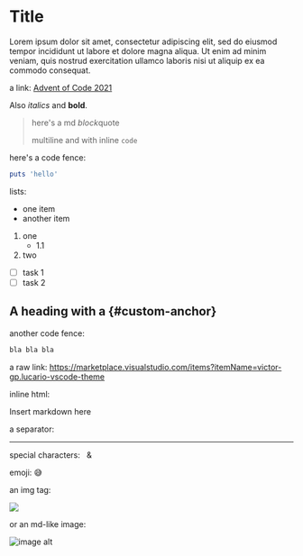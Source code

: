# Title

Lorem ipsum dolor sit amet, consectetur adipiscing elit, sed do eiusmod tempor incididunt ut labore
et dolore magna aliqua. Ut enim ad minim veniam, quis nostrud exercitation ullamco laboris nisi ut
aliquip ex ea commodo consequat.

a link: [Advent of Code 2021](https://adventofcode.com/2021)

Also *italics* and **bold**.

> here's a md *block*quote
>
> multiline and with inline `code`

here's a code fence:

```rb
puts 'hello'
```

lists:

- one item
- another item

1. one
    * 1.1
2. two

- [ ] task 1
- [ ] task 2

## A heading with a {#custom-anchor}

another code fence:

```txt
bla bla bla
```

a raw link: <https://marketplace.visualstudio.com/items?itemName=victor-gp.lucario-vscode-theme>

inline html:

<div class="someclass" id="someid" markdown="1">
    Insert markdown here
</div>

a separator:

---

special characters: &nbsp; &amp;

emoji: :sweat_smile:

an img tag:

<img src="./some-image.jpg">

or an md-like image:

![image alt](image-url)
